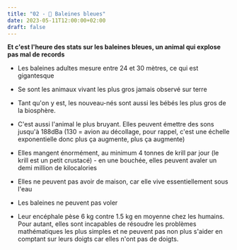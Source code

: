 ```yaml
---
title: "02 - 🐳 Baleines bleues"
date: 2023-05-11T12:00:00+02:00
draft: false
---
```


**Et c'est l'heure des stats sur les baleines bleues, un animal qui explose pas mal de records**

- Les baleines adultes mesure entre 24 et 30 mètres, ce qui est gigantesque

- Se sont les animaux vivant les plus gros jamais observé sur terre

- Tant qu'on y est, les nouveau-nés sont aussi les bébés les plus gros de la biosphère.

- C'est aussi l'animal le plus bruyant. Elles peuvent émettre des sons jusqu'à 188dBa (130 = avion au décollage, pour rappel, c'est une échelle exponentielle donc plus ça augmente, plus ça augmente)

- Elles mangent énormément, au minimum 4 tonnes de krill par jour (le krill est un petit crustacé) - en une bouchée, elles peuvent avaler un demi million de kilocalories

- Elles ne peuvent pas avoir de maison, car elle vive essentiellement sous l'eau

- Les baleines ne peuvent pas voler

- Leur encéphale pèse 6 kg contre 1.5 kg en moyenne chez les humains. Pour autant, elles sont incapables de résoudre les problèmes mathématiques les plus simples et ne peuvent pas non plus s'aider en comptant sur leurs doigts car elles n'ont pas de doigts.